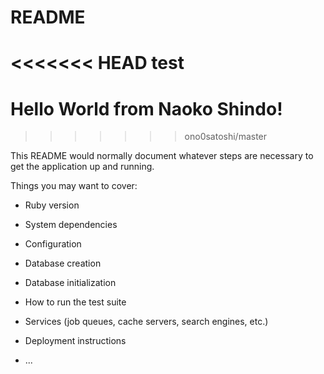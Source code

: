# README
<<<<<<< HEAD
test
=======
# Hello World from Naoko Shindo!
>>>>>>> ono0satoshi/master

This README would normally document whatever steps are necessary to get the
application up and running.

Things you may want to cover:

* Ruby version

* System dependencies

* Configuration

* Database creation

* Database initialization

* How to run the test suite

* Services (job queues, cache servers, search engines, etc.)

* Deployment instructions

* ...
